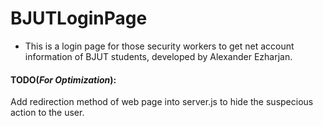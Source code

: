 # BJUTLoginPage
* This is a login page for those security workers to get net account information of BJUT students, developed by Alexander Ezharjan.  

#### TODO(_For Optimization_): 
Add redirection method of web page into server.js to hide the suspecious action to the user.
